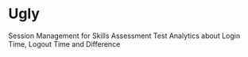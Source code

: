 # Ugly
Session Management for Skills Assessment Test
Analytics about Login Time, Logout Time and Difference
